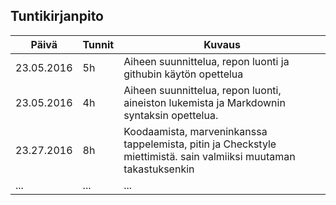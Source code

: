 ## Tuntikirjanpito
Päivä | Tunnit | Kuvaus
--------------- | ----- | ------
23.05.2016 | 5h | Aiheen suunnittelua, repon luonti ja githubin käytön opettelua
23.05.2016 | 4h | Aiheen suunnittelua, repon luonti, aineiston lukemista ja Markdownin syntaksin opettelua.
23.27.2016 | 8h | Koodaamista, marveninkanssa tappelemista, pitin ja Checkstyle miettimistä. sain valmiiksi muutaman takastuksenkin
... | ... | ...
